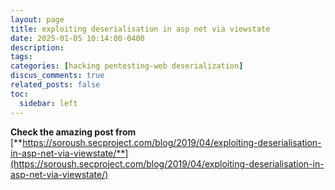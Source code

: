 ```yaml
---
layout: page
title: exploiting deserialisation in asp net via viewstate
date: 2025-01-05 10:14:00-0400
description:
tags:
categories: [hacking pentesting-web deserialization]
discus_comments: true
related_posts: false
toc:
  sidebar: left
---
```


**Check the amazing post from** [**https://soroush.secproject.com/blog/2019/04/exploiting-deserialisation-in-asp-net-via-viewstate/**](https://soroush.secproject.com/blog/2019/04/exploiting-deserialisation-in-asp-net-via-viewstate/)
